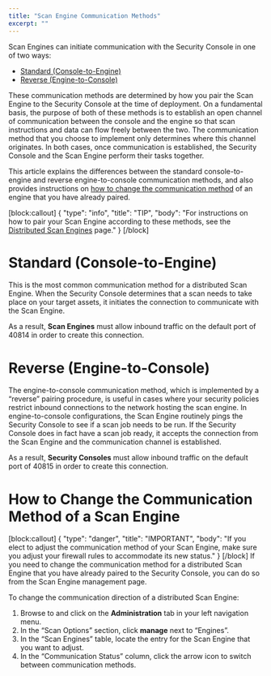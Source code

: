 ```yaml
---
title: "Scan Engine Communication Methods"
excerpt: ""
---
```

Scan Engines can initiate communication with the Security Console in one of two ways:

* [Standard (Console-to-Engine)](doc:scan-engine-communication-methods#section-standard-console-to-engine-)
* [Reverse (Engine-to-Console)](doc:scan-engine-communication-methods#section-reverse-engine-to-console-)

These communication methods are determined by how you pair the Scan Engine to the Security Console at the time of deployment.  On a fundamental basis, the purpose of both of these methods is to establish an open channel of communication between the console and the engine so that scan instructions and data can flow freely between the two.  The communication method that you choose to implement only determines where this channel originates.  In both cases, once communication is established, the Security Console and the Scan Engine perform their tasks together.

This article explains the differences between the standard console-to-engine and reverse engine-to-console communication methods, and also provides instructions on [how to change the communication method](doc:scan-engine-communication-methods#section-how-to-change-the-communication-method-of-a-scan-engine) of an engine that you have already paired.

[block:callout]
{
  "type": "info",
  "title": "TIP",
  "body": "For instructions on how to pair your Scan Engine according to these methods, see the [Distributed Scan Engines](doc:configuring-distributed-scan-engines) page."
}
[/block]
# Standard (Console-to-Engine)

This is the most common communication method for a distributed Scan Engine.  When the Security Console determines that a scan needs to take place on your target assets, it initiates the connection to communicate with the Scan Engine.

As a result, **Scan Engines** must allow inbound traffic on the default port of 40814 in order to create this connection.

# Reverse (Engine-to-Console)

The engine-to-console communication method, which is implemented by a “reverse” pairing procedure, is useful in cases where your security policies restrict inbound connections to the network hosting the scan engine.  In engine-to-console configurations, the Scan Engine routinely pings the Security Console to see if a scan job needs to be run.  If the Security Console does in fact have a scan job ready, it accepts the connection from the Scan Engine and the communication channel is established.

As a result, **Security Consoles** must allow inbound traffic on the default port of 40815 in order to create this connection.

# How to Change the Communication Method of a Scan Engine
[block:callout]
{
  "type": "danger",
  "title": "IMPORTANT",
  "body": "If you elect to adjust the communication method of your Scan Engine, make sure you adjust your firewall rules to accommodate its new status."
}
[/block]
If you need to change the communication method for a distributed Scan Engine that you have already paired to the Security Console, you can do so from the Scan Engine management page.

To change the communication direction of a distributed Scan Engine:

1. Browse to and click on the **Administration** tab in your left navigation menu.
2. In the “Scan Options” section, click **manage** next to “Engines”.
3. In the “Scan Engines” table, locate the entry for the Scan Engine that you want to adjust.
4. In the “Communication Status” column, click the arrow icon to switch between communication methods.